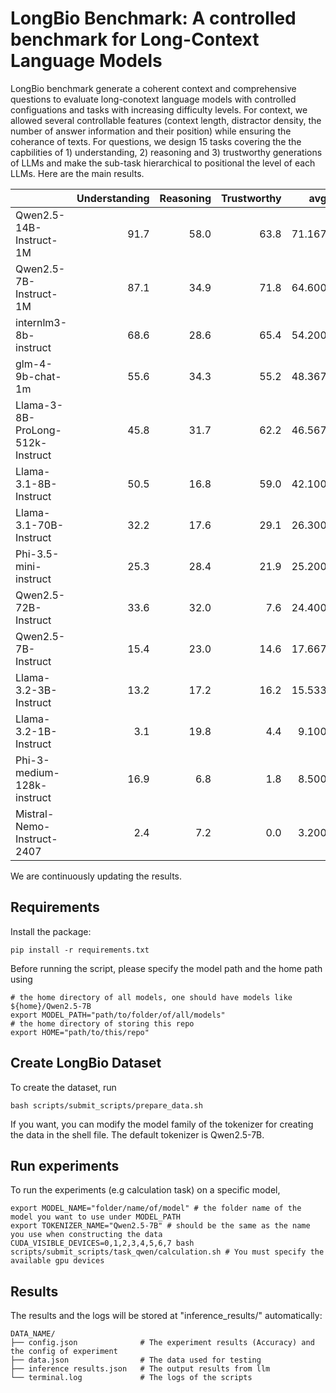 # LongBio Benchmark: A controlled benchmark for Long-Context Language Models

LongBio benchmark generate a coherent context and comprehensive questions to evaluate long-conotext language models with controlled configuations and tasks with increasing difficulty levels. For context, we allowed several controllable features (context length, distractor density, the number of answer information and their position) while ensuring the coherance of texts. For questions, we design 15 tasks covering the the capbilities of 1\) understanding, 2\) reasoning and 3\) trustworthy generations of LLMs and make the sub-task hierarchical to positional the level of each LLMs. Here are the main results. 

|                                  |   Understanding |   Reasoning |   Trustworthy |    avg |   rank |
|:---------------------------------|----------------:|------------:|--------------:|-------:|-------:|
| Qwen2.5-14B-Instruct-1M          |            91.7 |        58.0 |          63.8 | 71.167 |      1 |
| Qwen2.5-7B-Instruct-1M           |            87.1 |        34.9 |          71.8 | 64.600 |      2 |
| internlm3-8b-instruct            |            68.6 |        28.6 |          65.4 | 54.200 |      3 |
| glm-4-9b-chat-1m                 |            55.6 |        34.3 |          55.2 | 48.367 |      4 |
| Llama-3-8B-ProLong-512k-Instruct |            45.8 |        31.7 |          62.2 | 46.567 |      5 |
| Llama-3.1-8B-Instruct            |            50.5 |        16.8 |          59.0 | 42.100 |      6 |
| Llama-3.1-70B-Instruct           |            32.2 |        17.6 |          29.1 | 26.300 |      7 |
| Phi-3.5-mini-instruct            |            25.3 |        28.4 |          21.9 | 25.200 |      8 |
| Qwen2.5-72B-Instruct             |            33.6 |        32.0 |           7.6 | 24.400 |      9 |
| Qwen2.5-7B-Instruct              |            15.4 |        23.0 |          14.6 | 17.667 |     10 |
| Llama-3.2-3B-Instruct            |            13.2 |        17.2 |          16.2 | 15.533 |     11 |
| Llama-3.2-1B-Instruct            |             3.1 |        19.8 |           4.4 |  9.100 |     12 |
| Phi-3-medium-128k-instruct       |            16.9 |         6.8 |           1.8 |  8.500 |     13 |
| Mistral-Nemo-Instruct-2407       |             2.4 |         7.2 |           0.0 |  3.200 |     14 |

We are continuously updating the results.


## Requirements

Install the package:
```
pip install -r requirements.txt
```

Before running the script, please specify the model path and the home path using
```
# the home directory of all models, one should have models like ${home}/Qwen2.5-7B
export MODEL_PATH="path/to/folder/of/all/models"
# the home directory of storing this repo
export HOME="path/to/this/repo"
```

## Create LongBio Dataset
To create the dataset, run
```
bash scripts/submit_scripts/prepare_data.sh
```
If you want, you can modify the model family of the tokenizer for creating the data in the shell file. The default tokenizer is Qwen2.5-7B.

## Run experiments
To run the experiments (e.g calculation task) on a specific model, 
```
export MODEL_NAME="folder/name/of/model" # the folder name of the model you want to use under MODEL_PATH 
export TOKENIZER_NAME="Qwen2.5-7B" # should be the same as the name you use when constructing the data 
CUDA_VISIBLE_DEVICES=0,1,2,3,4,5,6,7 bash scripts/submit_scripts/task_qwen/calculation.sh # You must specify the available gpu devices
```

## Results
The results and the logs will be stored at "inference_results/" automatically:
```
DATA_NAME/
├── config.json              # The experiment results (Accuracy) and the config of experiment
├── data.json                # The data used for testing
├── inference results.json   # The output results from llm
└── terminal.log             # The logs of the scripts
```
